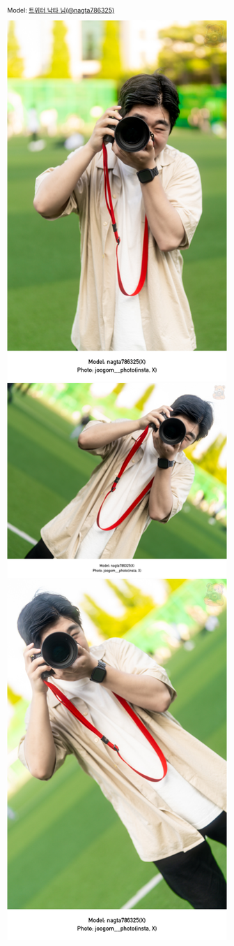 ﻿---
dddd: 2024.06.08 부코페 토
nickname: 낙타
sns_type: x
sns_id: nagta786325
---

<a name="nagta786325"></a>
Model: <a href="https://x.com/nagta786325" target="_blank">트위터 낙타 님(@nagta786325)</a>

![DSC01311-2.jpg](/assets/img/2024/06-08/낙타/DSC01311-2.jpg)
![DSC01320-2.jpg](/assets/img/2024/06-08/낙타/DSC01320-2.jpg)
![DSC01321-2.jpg](/assets/img/2024/06-08/낙타/DSC01321-2.jpg)
